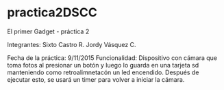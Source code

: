 # practica2DSCC
El primer Gadget - práctica 2

Integrantes:
Sixto Castro R.
Jordy Vásquez C.

Fecha de la práctica: 9/11/2015
Funcionalidad:
Dispositivo con cámara que toma fotos al presionar un botón y luego lo guarda en una tarjeta sd manteniendo como retroalimnetacón un led encendido.
Después de ejecutar esto, se usará un timer para volver a iniciar la cámara.
